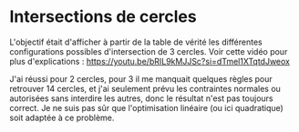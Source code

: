 # Intersections de cercles
 
L'objectif était d'afficher à partir de la table de vérité
les différentes configurations possibles d'intersection de 3 cercles.
Voir cette vidéo pour plus d'explications : https://youtu.be/bRIL9kMJJSc?si=dTmel1XTqtdJweox

J'ai réussi pour 2 cercles, pour 3 il me manquait quelques règles pour retrouver 14 cercles, 
et j'ai seulement prévu les contraintes normales ou autorisées sans interdire les autres,
donc le résultat n'est pas toujours correct.
Je ne suis pas sûr que l'optimisation linéaire (ou ici quadratique) soit adaptée à ce problème.